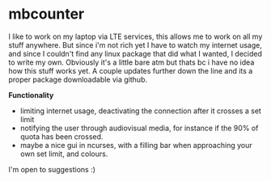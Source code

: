 # mbcounter 

I like to work on my laptop via LTE services, this allows me to work on all my stuff anywhere. But since i'm not rich yet I have to watch my internet usage, and 
since I couldn't find any linux package that did what I wanted, I decided to write my own. Obviously it's a little bare atm but thats bc i have no idea 
how this stuff works yet. A couple updates further down the line and its a proper package downloadable via github. 

**Functionality** 
  - limiting internet usage, deactivating the connection after it crosses a set limit
  - notifying the user through audiovisual media, for instance if the 90% of quota has been crossed. 
  - maybe a nice gui in ncurses, with a filling bar when approaching your own set limit, and colours. 

I'm open to suggestions :)
